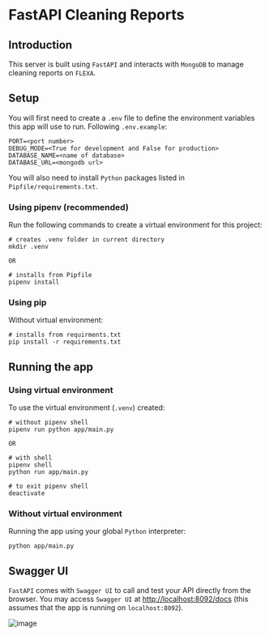 # FastAPI Cleaning Reports
## Introduction

This server is built using `FastAPI` and interacts with `MongoDB` to manage cleaning reports on `FLEXA`.

## Setup

You will first need to create a `.env` file to define the environment variables this app will use to run. Following `.env.example`:

```
PORT=<port number>
DEBUG_MODE=<True for development and False for production>
DATABASE_NAME=<name of database>
DATABASE_URL=<mongodb url>
```

You will also need to install `Python` packages listed in `Pipfile/requirements.txt`. 

### Using pipenv (recommended)

Run the following commands to create a virtual environment for this project:

```
# creates .venv folder in current directory
mkdir .venv

OR

# installs from Pipfile
pipenv install 
```

### Using pip

Without virtual environment:

```
# installs from requirments.txt
pip install -r requirements.txt
```

## Running the app

### Using virtual environment

To use the virtual environment (`.venv`) created:

```
# without pipenv shell
pipenv run python app/main.py

OR

# with shell
pipenv shell
python run app/main.py

# to exit pipenv shell
deactivate
```

### Without virtual environment

Running the app using your global `Python` interpreter:

```
python app/main.py
```

## Swagger UI

`FastAPI` comes with `Swagger UI` to call and test your API directly from the browser. You may access  `Swagger UI` at [http://localhost:8092/docs](http://localhost:8092/docs) (this assumes that the app is running on `localhost:8092`).

![image](https://user-images.githubusercontent.com/88697228/220016403-58409aea-9b1f-42d6-8f3b-e4987c6c4768.png)


